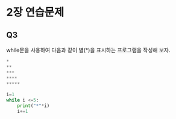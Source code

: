 # 2장 연습문제
## Q3
while문을 사용하여 다음과 같이 별(*)을 표시하는 프로그램을 작성해 보자.
```python
*
**
***
****
*****
```
```python
i=1
while i <=5:
    print("*"*i)
    i+=1
```